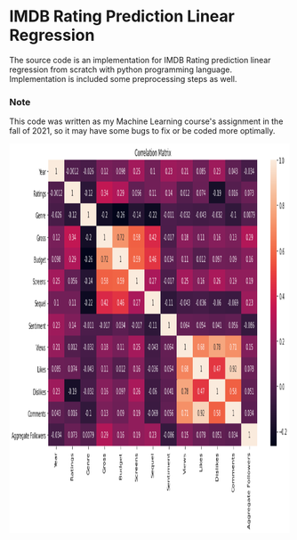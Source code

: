# IMDB Rating Prediction Linear Regression

The source code is an implementation for IMDB Rating prediction linear regression from scratch with python programming language. Implementation is included some preprocessing steps as well.  

### Note
This code was written as my Machine Learning course's assignment in the fall of 2021, so it may have some bugs to fix or be coded more optimally.

<img src="https://raw.githubusercontent.com/MohsenEbadpour/IMDB-Rating-Prediction-Linear-Regression/main/CM.png" width="750" height="700">


